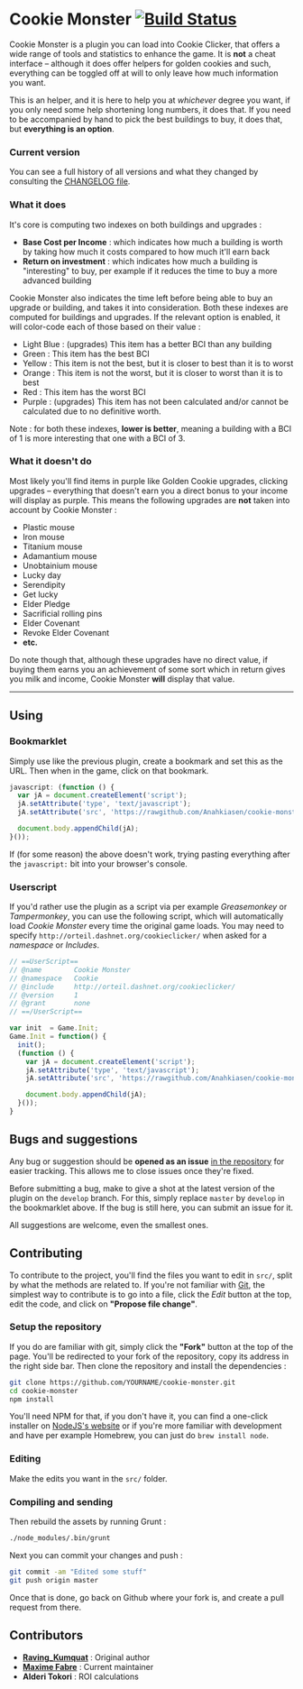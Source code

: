 # Cookie Monster [![Build Status](https://travis-ci.org/Anahkiasen/cookie-monster.png?branch=master)](https://travis-ci.org/Anahkiasen/cookie-monster)

Cookie Monster is a plugin you can load into Cookie Clicker, that offers a wide range of tools and statistics to enhance the game.
It is **not** a cheat interface – although it does offer helpers for golden cookies and such, everything can be toggled off at will to only leave how much information you want.

This is an helper, and it is here to help you at _whichever_ degree you want, if you only need some help shortening long numbers, it does that. If you need to be accompanied
by hand to pick the best buildings to buy, it does that, but **everything is an option**.

### Current version

You can see a full history of all versions and what they changed by consulting the [CHANGELOG file](https://github.com/Anahkiasen/cookie-monster/blob/master/CHANGELOG.md).

### What it does

It's core is computing two indexes on both buildings and upgrades :
- **Base Cost per Income** : which indicates how much a building is worth by taking how much it costs compared to how much it'll earn back
- **Return on investment** : which indicates how much a building is "interesting" to buy, per example if it reduces the time to buy a more advanced building

Cookie Monster also indicates the time left before being able to buy an upgrade or building, and takes it into consideration.
Both these indexes are computed for buildings and upgrades. If the relevant option is enabled, it will color-code each of those based on their value :

- Light Blue : (upgrades) This item has a better BCI than any building
- Green      : This item has the best BCI
- Yellow     : This item is not the best, but it is closer to best than it is to worst
- Orange     : This item is not the worst, but it is closer to worst than it is to best
- Red        : This item has the worst BCI
- Purple     : (upgrades) This item has not been calculated and/or cannot be calculated due to no definitive worth.

Note : for both these indexes, **lower is better**, meaning a building with a BCI of 1 is more interesting that one with a BCI of 3.

### What it doesn't do

Most likely you'll find items in purple like Golden Cookie upgrades, clicking upgrades – everything that doesn't earn you a direct bonus to your income will display as purple.
This means the following upgrades are **not** taken into account by Cookie Monster :

- Plastic mouse
- Iron mouse
- Titanium mouse
- Adamantium mouse
- Unobtainium mouse
- Lucky day
- Serendipity
- Get lucky
- Elder Pledge
- Sacrificial rolling pins
- Elder Covenant
- Revoke Elder Covenant
- **etc.**

Do note though that, although these upgrades have no direct value, if buying them earns you an achievement of some sort which in return gives you milk and income, Cookie Monster **will** display that value.

-----

## Using

### Bookmarklet

Simply use like the previous plugin, create a bookmark and set this as the URL. Then when in the game, click on that bookmark.

```js
javascript: (function () {
  var jA = document.createElement('script');
  jA.setAttribute('type', 'text/javascript');
  jA.setAttribute('src', 'https://rawgithub.com/Anahkiasen/cookie-monster/master/dist/cookie-monster.min.js?' + new Date().getTime());

  document.body.appendChild(jA);
}());
```

If (for some reason) the above doesn't work, trying pasting everything after the `javascript:` bit into your browser's console.

### Userscript

If you'd rather use the plugin as a script via per example _Greasemonkey_ or _Tampermonkey_, you can use the following script, which will automatically load _Cookie Monster_ every time the original game loads.
You may need to specify `http://orteil.dashnet.org/cookieclicker/` when asked for a _namespace_ or _Includes_.

```js
// ==UserScript==
// @name        Cookie Monster
// @namespace   Cookie
// @include     http://orteil.dashnet.org/cookieclicker/
// @version     1
// @grant       none
// ==/UserScript==

var init  = Game.Init;
Game.Init = function() {
  init();
  (function () {
    var jA = document.createElement('script');
    jA.setAttribute('type', 'text/javascript');
    jA.setAttribute('src', 'https://rawgithub.com/Anahkiasen/cookie-monster/master/dist/cookie-monster.min.js?' + new Date().getTime());

    document.body.appendChild(jA);
  }());
}
```

## Bugs and suggestions

Any bug or suggestion should be **opened as an issue** [in the repository](https://github.com/Anahkiasen/cookie-monster/issues) for easier tracking. This allows me to close issues once they're fixed.

Before submitting a bug, make to give a shot at the latest version of the plugin on the `develop` branch. For this, simply replace `master` by `develop` in the bookmarklet above.
If the bug is still here, you can submit an issue for it.

All suggestions are welcome, even the smallest ones.

## Contributing

To contribute to the project, you'll find the files you want to edit in `src/`, split by what the methods are related to. If you're not familiar with [Git](http://git-scm.com/), the simplest way to contribute is to go into a file, click the _Edit_ button at the top, edit the code, and click on **"Propose file change"**.

### Setup the repository

If you do are familiar with git, simply click the **"Fork"** button at the top of the page. You'll be redirected to your fork of the repository, copy its address in the right side bar. Then clone the repository and install the dependencies :

```bash
git clone https://github.com/YOURNAME/cookie-monster.git
cd cookie-monster
npm install
```

You'll need NPM for that, if you don't have it, you can find a one-click installer on [NodeJS's website](http://nodejs.org/) or if you're more familiar with development and have per example Homebrew, you can just do `brew install node`.

### Editing

Make the edits you want in the `src/` folder.

### Compiling and sending

Then rebuild the assets by running Grunt :

```bash
./node_modules/.bin/grunt
```

Next you can commit your changes and push :

```bash
git commit -am "Edited some stuff"
git push origin master
```

Once that is done, go back on Github where your fork is, and create a pull request from there.

## Contributors

- **[Raving_Kumquat](http://cookieclicker.wikia.com/wiki/User:Raving_Kumquat)** : Original author
- **[Maxime Fabre](https://github.com/Anahkiasen)** : Current maintainer
- **Alderi Tokori** : ROI calculations